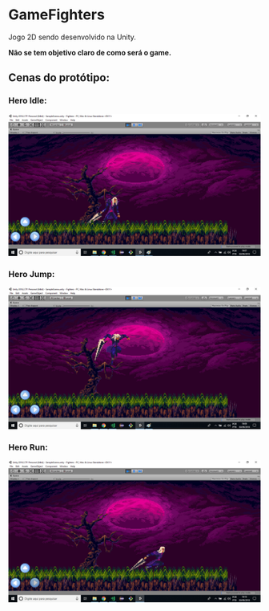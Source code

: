 # GameFighters
Jogo 2D sendo desenvolvido na Unity.

**Não se tem objetivo claro de como será o game.**

## Cenas do protótipo:

### Hero Idle:

![](imagens/ft1.png)


### Hero Jump:

![](imagens/ft2.png)

### Hero Run:

![](imagens/ft3.png)
